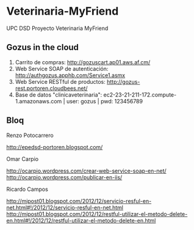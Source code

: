 Veterinaria-MyFriend
====================

UPC DSD Proyecto Veterinaria MyFriend

Gozus in the cloud
------------------

1. Carrito de compras: http://gozuscart.ap01.aws.af.cm/
2. Web Service SOAP de autenticación: http://authgozus.apphb.com/Service1.asmx
3. Web Service RESTful de productos: http://gozus-rest.portoren.cloudbees.net/
4. Base de datos "clinicaveterinaria": ec2-23-21-211-172.compute-1.amazonaws.com | user: gozus | pwd: 123456789

Bloq
----

Renzo Potocarrero

http://epedsd-portoren.blogspot.com/

Omar Carpio

http://ocarpio.wordpress.com/crear-web-service-soap-en-net/
http://ocarpio.wordpress.com/publicar-en-iis/

Ricardo Campos

http://mipost01.blogspot.com/2012/12/servicio-resful-en-net.html#!/2012/12/servicio-resful-en-net.html
http://mipost01.blogspot.com/2012/12/restful-utilizar-el-metodo-delete-en.html#!/2012/12/restful-utilizar-el-metodo-delete-en.html

